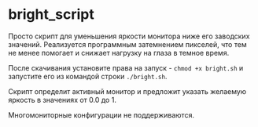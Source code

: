 # bright_script
Просто скрипт для уменьшения яркости монитора ниже его заводских значений. Реализуется программным затемнением пикселей, что тем не менее помогает и снижает нагрузку на глаза в темное время.

После скачивания установите права на запуск - ```chmod +x bright.sh``` и запустите его из командой строки ```./bright.sh```. 

Скрипт определит активный монитор и предложит указать желаемую яркость в значениях от 0.0 до 1. 

Многомониторные конфигурации не поддерживаются.
